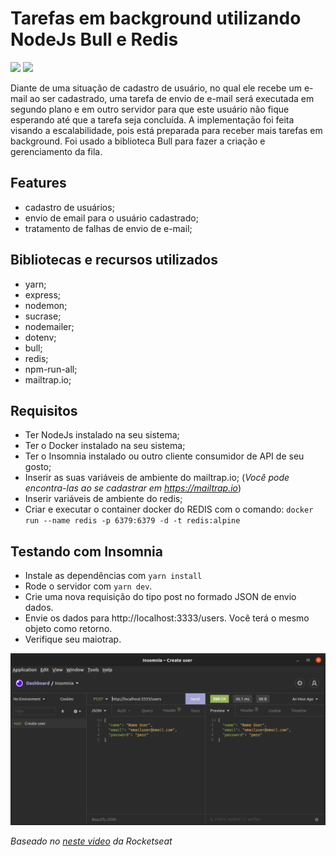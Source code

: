 # Tarefas em background utilizando NodeJs Bull e Redis

![](https://img.shields.io/badge/JavaScript-323330?style=for-the-badge&logo=javascript&logoColor=F7DF1E) ![](https://img.shields.io/badge/Node.js-339933?style=for-the-badge&logo=nodedotjs&logoColor=white)

Diante de uma situação de cadastro de usuário, no qual ele recebe um e-mail ao ser cadastrado, uma tarefa de envio de e-mail será executada em segundo plano e em outro servidor para que este usuário não fique esperando até que a tarefa seja concluída.
A implementação foi feita visando a escalabilidade, pois está preparada para receber mais tarefas em background.
Foi usado a biblioteca Bull para fazer a criação e gerenciamento da fila.

## Features

* cadastro de usuários;
* envio de email para o usuário cadastrado;
* tratamento de falhas de envio de e-mail;

## Bibliotecas e recursos utilizados

* yarn;
* express;
* nodemon;
* sucrase;
* nodemailer;
* dotenv;
* bull;
* redis;
* npm-run-all;
* mailtrap.io;

## Requisitos

* Ter NodeJs instalado na seu sistema;
* Ter o Docker instalado na seu sistema;
* Ter o Insomnia instalado ou outro cliente consumidor de API de seu gosto;
* Inserir as suas variáveis de ambiente do mailtrap.io; (*Você pode encontra-las ao se cadastrar em https://mailtrap.io*)
* Inserir variáveis de ambiente do redis;
* Criar e executar o container docker do REDIS com o comando: `docker run --name redis -p 6379:6379 -d -t redis:alpine`

## Testando com Insomnia

* Instale as dependências com `yarn install`
* Rode o servidor com `yarn dev`.
* Crie uma nova requisição do tipo post no formado JSON de envio dados.
* Envie os dados para http://localhost:3333/users. Você terá o mesmo objeto como retorno.
* Verifique seu maiotrap.

<img src="./src/assets/images/screen-insomnia.png" >

*Baseado no [neste video](https://www.youtube.com/watch?v=uonKHztGhko) da Rocketseat*
